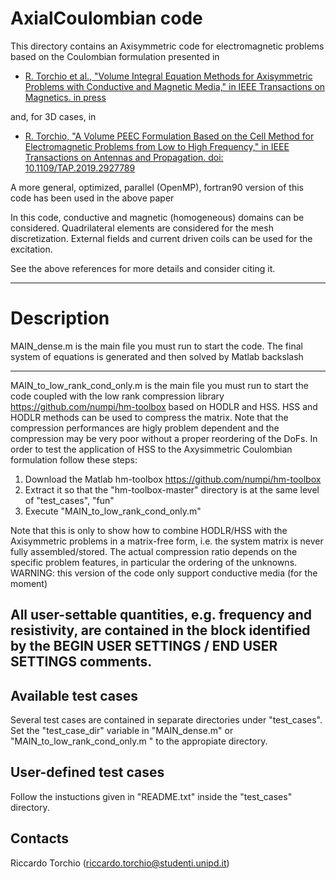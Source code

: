 # AxialCoulombian code 

This directory contains an Axisymmetric code for electromagnetic problems based on the Coulombian formulation presented in

* [R. Torchio et al., "Volume Integral Equation Methods for Axisymmetric Problems with Conductive and Magnetic Media," in IEEE Transactions on Magnetics. in press]()

and, for 3D cases, in

* [R. Torchio, "A Volume PEEC Formulation Based on the Cell Method for Electromagnetic Problems from Low to High Frequency," in IEEE Transactions on Antennas and Propagation. doi: 10.1109/TAP.2019.2927789](http://ieeexplore.ieee.org/stamp/stamp.jsp?tp=&arnumber=8764572&isnumber=4907023)

A more general, optimized, parallel (OpenMP), fortran90 version of this code has been used in the above paper


In this code, conductive and magnetic (homogeneous) domains can be considered. 
Quadrilateral elements are considered for the mesh discretization.
External fields and current driven coils can be used for the excitation.

See the above references for more details and consider citing it.

-------------------------------------------------------------------

# Description
 
MAIN_dense.m is the main file you must run to start the code. 
                      The final system of equations is generated and then solved by Matlab backslash

-------------------------------------------------------------------

MAIN_to_low_rank_cond_only.m is the main file you must run to start the code coupled with the low rank compression library https://github.com/numpi/hm-toolbox based on HODLR and HSS. HSS and HODLR methods can be used to compress the matrix.
Note that the compression performances are higly problem dependent and the compression may be very poor without a proper reordering of the DoFs.
In order to test the application of HSS to the Axysimmetric Coulombian formulation follow these steps:

1. Download the Matlab hm-toolbox https://github.com/numpi/hm-toolbox
2. Extract it so that the "hm-toolbox-master" directory is at the same level of "test_cases", "fun" 		 
3. Execute "MAIN_to_low_rank_cond_only.m"

Note that this is only to show how to combine HODLR/HSS with the Axisymmetric problems in a matrix-free form, i.e. the system matrix is never fully assembled/stored. The actual compression ratio depends on the specific problem features, in particular the ordering of the unknowns.
WARNING: this version of the code only support conductive media (for the moment)

All user-settable quantities, e.g. frequency and resistivity, are contained in the block identified by the 
BEGIN USER SETTINGS / END USER SETTINGS comments.
-------------------------------------------------------------------

Available test cases
--------------------
Several test cases are contained in separate directories under "test_cases". 
Set the "test_case_dir" variable in "MAIN_dense.m" or "MAIN_to_low_rank_cond_only.m " to the appropiate directory.

User-defined test cases
-----------------------
Follow the instuctions given in "README.txt" inside the "test_cases" directory.

Contacts
-----------------------
Riccardo Torchio (riccardo.torchio@studenti.unipd.it)
